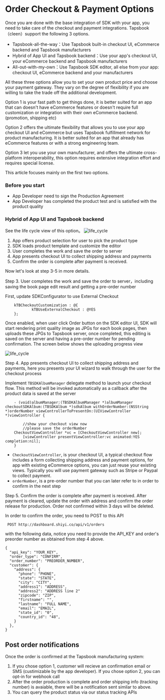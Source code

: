 # Order Checkout & Payment Options

Once you are done with the base integration of SDK with your app, you need to take care of the checkout and payment integrations. Tapsbook 
（cleen）support the following 3 options.

  - Tapsbook-all-the-way：Use Tapsbook built-in checkout UI, eCommerce backend and Tapsbook manufacturers
  - Hybrid of App UI and Tapsbook backend：Use your app's checkout UI, your eCommerce backend and Tapsbook manufacturers
  - All-out-with-my-own：Use Tapsbook SDK editor, all else from your app: checkout UI, eCommerce backend and your manufacturers

All these three options allow you to set your own product price and choose your payment gateway. They vary on the degree of flexibility if 
you are willing to take the trade off the additional development.

Option 1 is your fast path to get things done, it is better suited for an app that can doesn't have eCommerce features or doesn't require full customization or integration 
with their own eCommerce backend.(promotion, shipping etc)

Option 2 offers the ultimate flexibility that allows you to use your app checkout UI and eCommerce but uses Tapsbook fulfillment network 
for product manufacturing. It is better suited for an app that already has eCommerce features or with a strong engineering team.

Option 3 let you use your own manufacturer, and offers the ultimate cross-platform interoperability, this option requires extensive 
integration effort and requires special license. 

This article focuses mainly on the first two options.

### Before you start
 - App Developer need to sign the Production Agreement
 - App Developer has completed the product test and is satisfied with the product quality

### Hybrid of App UI and Tapsbook backend

See the life cycle view of this option。
![life_cycle](http://7xsnph.com1.z0.glb.clouddn.com/tapsbook-checkout.png)

1. App offers product selection for user to pick the product type
2. SDK loads product template and customize the editor
3. User completes the work and save the order to server
4. App presents checkout UI to collect shipping address and payments
5. Confirm the order is complete after payment is received.


Now let's look at step 3-5 in more details.

Step 3. User completes the work and save the order to server，including saving the book page edit result and getting a pre-order number

First, update SDKConfigurator to use External Checkout

		kTBCheckoutCustomization : @{                
		        kTBUseExternalCheckout : @YES
		};
		
Once enabled, when user click Order button on the SDK editor UI, SDK will start rendering print quality image as JPGs for each book pages, then uploads these JPGs to Tapsbook server, once completed, this editing is saved on the server and having a pre-order number for pending confirmation. The screen below shows the uploading progress view

![life_cycle](http://7xsnph.com1.z0.glb.clouddn.com/tapsbook-upload.png)

Step 4. App presents checkout UI to collect shipping address and payments, here you presents your UI wizard to walk through the user for the checkout process

Implement `TBSDKAlbumManager` delegate method to launch your checkout flow. This method will be invoked automatically as a callback after the product data is saved at the server

		- (void)albumManager:(TBSDKAlbumManager *)albumManager checkoutSDKAlbum:(TBSDKAlbum *)sdkAlbum withOrderNumber:(NSString *)orderNumber viewControllerToPresentOn:(UIViewController *)viewController {

    		//show your checkout view now
    		//please save the orderNumber
		CheckoutViewController *vc = [CheckoutViewController new];
	    	[viewController presentViewController:vc animated:YES completion:nil];
		}
	
 - `CheckoutViewController`, is your checkout UI, a typical checkout flow includes a form collecting shipping address and payment options, for app with existing eCommerce options, you can just reuse your existing views. Typically you will use payment gateway such as Stripe or Paypal to collect payment.
 - `orderNumber`, is a pre-order number that you can later refer to in order to confirm in the next step

Step 5. Confirm the order is complete after payment is received. After payment is cleared, update the order with address and 
confirm the order release for production. Order not confirmed within 3 days will be deleted.

In order to confirm the order, you need to POST to this API

     POST http://dashboard.shiyi.co/api/v1/orders

with the following data, notice you need to provide the API_KEY and order's preorder number as obtained from step 4 above.


````
{
  "api_key": "YOUR_KEY",
  "order_type": "CONFIRM",
  "order_number": "PREORDER_NUMBER",
  "customer": {
    "address": {
      "phone": "PHONE",
      "state": "STATE",
      "city": "CITY",
      "address1": "ADDRESS",
      "address2": "ADDRESS line 2"
      "zipcode": "ZIP",
      "firstname": "",
      "lastname": "FULL NAME",
      "email": "EMAIL",
      "state_id": "0",
      "country_id": "48",
    }
  },
}

````

## Post order notifications

Once the order is confirmed at the Tapsbook manufacturing system:

1. If you chose option 1, customer will recieve an confirmation email or SMS (custimizable by the app developer). If you chose option 2, you can opt-in for webhook call
2. After the order production is complete and order shipping info (tracking number) is avaiable, there will be a notification sent similar to above.
3. You can query the product status via our status tracking APIs





